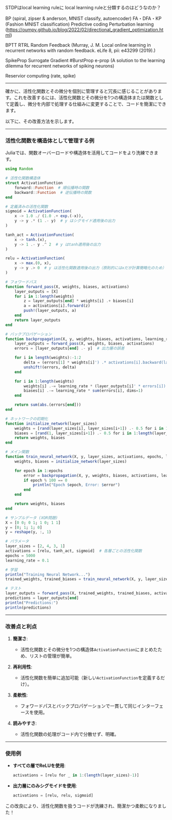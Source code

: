 STDPはlocal learning ruleに
local learning ruleと分類するのはどうなのか？

BP (spiral, zipser & anderson, MNIST classify, autoencoder)
FA・DFA・KP (Fashion MNIST classification)
Predictive coding
Perturbation learning (https://oumpy.github.io/blog/2022/02/directional_gradient_optimization.html)

BPTT
RTRL
Random Feedback (Murray, J. M. Local online learning in recurrent networks with random feedback. eLife 8, pii: e43299 (2019).)

SpikeProp
Surrogate Gradient
#BurstProp
e-prop (A solution to the learning dilemma for recurrent networks of spiking neurons)

Reservior computing (rate, spike)

---

確かに、活性化関数とその微分を個別に管理すると冗長に感じることがあります。これを改善するには、活性化関数とその微分を1つの構造体または関数として定義し、微分を内部で処理する仕組みに変更することで、コードを簡潔にできます。

以下に、その改善方法を示します。

---

### 活性化関数を構造体として管理する例

Juliaでは、関数オーバーロードや構造体を活用してコードをより洗練できます。

```julia
using Random

# 活性化関数構造体
struct ActivationFunction
    forward::Function  # 順伝播時の関数
    backward::Function  # 逆伝播時の関数
end

# 定義済みの活性化関数
sigmoid = ActivationFunction(
    x -> 1.0 ./ (1.0 .+ exp.(-x)),
    y -> y .* (1 .- y)  # y はシグモイド適用後の出力
)

tanh_act = ActivationFunction(
    x -> tanh.(x),
    y -> 1 .- y .^ 2  # y はtanh適用後の出力
)

relu = ActivationFunction(
    x -> max.(0, x),
    y -> y .> 0  # y は活性化関数適用後の出力（原則的にはxだが計算簡略化のため）
)

# フォワードパス
function forward_pass(X, weights, biases, activations)
    layer_outputs = [X]
    for i in 1:length(weights)
        z = layer_outputs[end] * weights[i] .+ biases[i]
        a = activations[i].forward(z)
        push!(layer_outputs, a)
    end
    return layer_outputs
end

# バックプロパゲーション
function backpropagation(X, y, weights, biases, activations, learning_rate)
    layer_outputs = forward_pass(X, weights, biases, activations)
    errors = [layer_outputs[end] .- y]  # 出力層の誤差

    for i in length(weights):-1:2
        delta = (errors[1] * weights[i]') .* activations[i].backward(layer_outputs[i])
        unshift!(errors, delta)
    end

    for i in 1:length(weights)
        weights[i] .-= learning_rate * (layer_outputs[i]' * errors[i])
        biases[i] .-= learning_rate * sum(errors[i], dims=1)
    end

    return sum(abs.(errors[end]))
end

# ネットワークの初期化
function initialize_network(layer_sizes)
    weights = [rand(layer_sizes[i], layer_sizes[i+1]) .- 0.5 for i in 1:length(layer_sizes)-1]
    biases = [rand(1, layer_sizes[i+1]) .- 0.5 for i in 1:length(layer_sizes)-1]
    return weights, biases
end

# メイン関数
function train_neural_network(X, y, layer_sizes, activations, epochs, learning_rate)
    weights, biases = initialize_network(layer_sizes)

    for epoch in 1:epochs
        error = backpropagation(X, y, weights, biases, activations, learning_rate)
        if epoch % 100 == 0
            println("Epoch $epoch, Error: $error")
        end
    end

    return weights, biases
end

# サンプルデータ (XOR問題)
X = [0 0; 0 1; 1 0; 1 1]
y = [0; 1; 1; 0]
y = reshape(y, :, 1)

# パラメータ
layer_sizes = [2, 4, 3, 1]
activations = [relu, tanh_act, sigmoid]  # 各層ごとの活性化関数
epochs = 5000
learning_rate = 0.1

# 学習
println("Training Neural Network...")
trained_weights, trained_biases = train_neural_network(X, y, layer_sizes, activations, epochs, learning_rate)

# テスト
layer_outputs = forward_pass(X, trained_weights, trained_biases, activations)
predictions = layer_outputs[end]
println("Predictions:")
println(predictions)
```

---

### 改善点と利点

1. **簡潔さ**:
   - 活性化関数とその微分を1つの構造体`ActivationFunction`にまとめたため、リストの管理が簡単。

2. **再利用性**:
   - 活性化関数を簡単に追加可能（新しい`ActivationFunction`を定義するだけ）。

3. **柔軟性**:
   - フォワードパスとバックプロパゲーションで一貫して同じインターフェースを使用。

4. **読みやすさ**:
   - 活性化関数の処理がコード内で分散せず、明確。

---

### 使用例

- **すべての層でReLUを使用**:
  ```julia
  activations = [relu for _ in 1:(length(layer_sizes)-1)]
  ```

- **出力層にのみシグモイドを使用**:
  ```julia
  activations = [relu, relu, sigmoid]
  ```

この改良により、活性化関数を扱うコードが洗練され、簡潔かつ柔軟になりました！